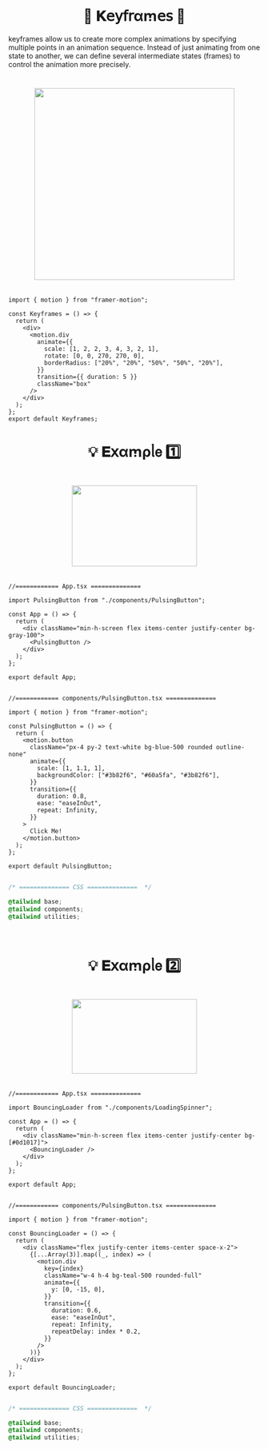
<h1  align="center" > 🍄 𝐊𝖾𝗒𝖿𝗋αꭑ𝖾𝗌  🥠</h1>

keyframes allow us to create more complex animations by specifying multiple points in an animation sequence. Instead of just animating from one state to another, we can define several intermediate states (frames) to control the animation more precisely.

<h1  align="center" > 

  <img src="https://github.com/user-attachments/assets/4282446e-2654-466f-9f1f-58533413bc40" width="400px" height="384px"/>

</h1>

```TSX

import { motion } from "framer-motion";

const Keyframes = () => {
  return (
    <div>
      <motion.div
        animate={{
          scale: [1, 2, 2, 3, 4, 3, 2, 1],
          rotate: [0, 0, 270, 270, 0],
          borderRadius: ["20%", "20%", "50%", "50%", "20%"],
        }}
        transition={{ duration: 5 }}
        className="box"
      />
    </div>
  );
};
export default Keyframes;

```

<h1  align="center" >💡 𝐄𝗑αꭑρᥣ𝖾  1️⃣ </h1>

<h1  align="center" > 

  <img src="https://github.com/user-attachments/assets/458891f1-0031-480a-a6ef-38db3d4c54fb" width="250px" height="162px"/>

</h1>

```TSX

//============ App.tsx ============== 

import PulsingButton from "./components/PulsingButton";

const App = () => {
  return (
    <div className="min-h-screen flex items-center justify-center bg-gray-100">
      <PulsingButton />
    </div>
  );
};

export default App;

```

```TSX

//============ components/PulsingButton.tsx ============== 

import { motion } from "framer-motion";

const PulsingButton = () => {
  return (
    <motion.button
      className="px-4 py-2 text-white bg-blue-500 rounded outline-none"
      animate={{
        scale: [1, 1.1, 1],
        backgroundColor: ["#3b82f6", "#60a5fa", "#3b82f6"],
      }}
      transition={{
        duration: 0.8,
        ease: "easeInOut",
        repeat: Infinity,
      }}
    >
      Click Me!
    </motion.button>
  );
};

export default PulsingButton;

```

```css

/* ============== CSS ==============  */

@tailwind base;
@tailwind components;
@tailwind utilities;

```

</br>

<h1  align="center" > 💡 𝐄𝗑αꭑρᥣ𝖾 2️⃣ </h1>

<h1  align="center" > 

  <img src="https://github.com/user-attachments/assets/52d880c9-a51b-451a-b0c2-eec5bd0ad821" width="250px" height="149px"/>

</h1>

```TSX

//============ App.tsx ============== 

import BouncingLoader from "./components/LoadingSpinner";

const App = () => {
  return (
    <div className="min-h-screen flex items-center justify-center bg-[#0d1017]">
      <BouncingLoader />
    </div>
  );
};

export default App;

```

```TSX

//============ components/PulsingButton.tsx ============== 

import { motion } from "framer-motion";

const BouncingLoader = () => {
  return (
    <div className="flex justify-center items-center space-x-2">
      {[...Array(3)].map((_, index) => (
        <motion.div
          key={index}
          className="w-4 h-4 bg-teal-500 rounded-full"
          animate={{
            y: [0, -15, 0],
          }}
          transition={{
            duration: 0.6,
            ease: "easeInOut",
            repeat: Infinity,
            repeatDelay: index * 0.2,
          }}
        />
      ))}
    </div>
  );
};

export default BouncingLoader;

```

```css

/* ============== CSS ==============  */

@tailwind base;
@tailwind components;
@tailwind utilities;

```